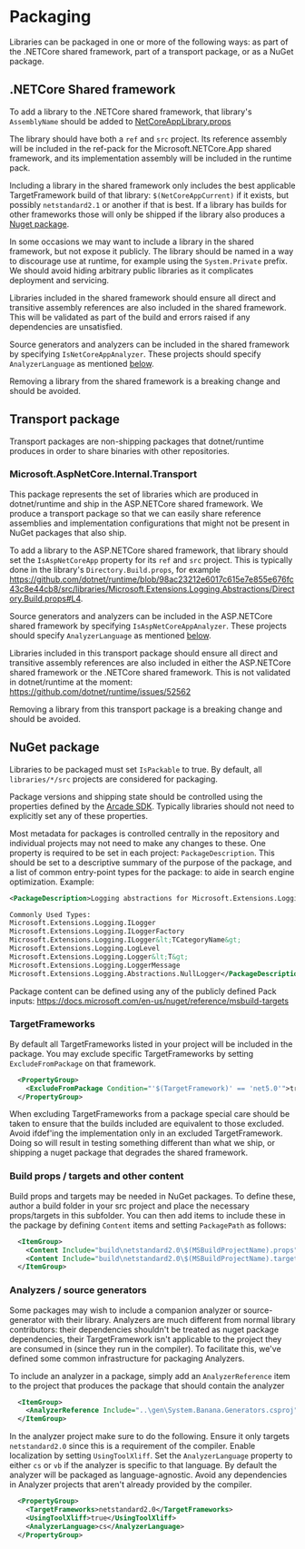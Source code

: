 # Packaging

Libraries can be packaged in one or more of the following ways: as part of the .NETCore shared framework, part of a transport package, or as a NuGet package.

## .NETCore Shared framework

To add a library to the .NETCore shared framework, that library's `AssemblyName` should be added to [NetCoreAppLibrary.props](../../src/libraries/NetCoreAppLibrary.props)

The library should have both a `ref` and `src` project. Its reference assembly will be included in the ref-pack for the Microsoft.NETCore.App shared framework, and its implementation assembly will be included in the runtime pack.

Including a library in the shared framework only includes the best applicable TargetFramework build of that library: `$(NetCoreAppCurrent)` if it exists, but possibly `netstandard2.1` or another if that is best. If a library has builds for other frameworks those will only be shipped if the library also produces a [Nuget package](#nuget-package).

In some occasions we may want to include a library in the shared framework, but not expose it publicly. The library should be named in a way to discourage use at runtime, for example using the `System.Private` prefix. We should avoid hiding arbitrary public libraries as it complicates deployment and servicing.

Libraries included in the shared framework should ensure all direct and transitive assembly references are also included in the shared framework. This will be validated as part of the build and errors raised if any dependencies are unsatisfied.

Source generators and analyzers can be included in the shared framework by specifying `IsNetCoreAppAnalyzer`.  These projects should specify `AnalyzerLanguage` as mentioned [below](#analyzers--source-generators).

Removing a library from the shared framework is a breaking change and should be avoided.

## Transport package

Transport packages are non-shipping packages that dotnet/runtime produces in order to share binaries with other repositories.

### Microsoft.AspNetCore.Internal.Transport

This package represents the set of libraries which are produced in dotnet/runtime and ship in the ASP.NETCore shared framework. We produce a transport package so that we can easily share reference assemblies and implementation configurations that might not be present in NuGet packages that also ship.

To add a library to the ASP.NETCore shared framework, that library should set the `IsAspNetCoreApp` property for its `ref` and `src` project. This is typically done in the library's `Directory.Build.props`, for example https://github.com/dotnet/runtime/blob/98ac23212e6017c615e7e855e676fc43c8e44cb8/src/libraries/Microsoft.Extensions.Logging.Abstractions/Directory.Build.props#L4.

Source generators and analyzers can be included in the ASP.NETCore shared framework by specifying `IsAspNetCoreAppAnalyzer`.  These projects should specify `AnalyzerLanguage` as mentioned [below](#analyzers--source-generators).

Libraries included in this transport package should ensure all direct and transitive assembly references are also included in either the ASP.NETCore shared framework or the .NETCore shared framework. This is not validated in dotnet/runtime at the moment: https://github.com/dotnet/runtime/issues/52562

Removing a library from this transport package is a breaking change and should be avoided.

## NuGet package

Libraries to be packaged must set `IsPackable` to true. By default, all `libraries/*/src` projects are considered for packaging.

Package versions and shipping state should be controlled using the properties defined by the [Arcade SDK](https://github.com/dotnet/arcade/blob/master/Documentation/ArcadeSdk.md#project-properties-defined-by-the-sdk). Typically libraries should not need to explicitly set any of these properties.

Most metadata for packages is controlled centrally in the repository and individual projects may not need to make any changes to these. One property is required to be set in each project: `PackageDescription`. This should be set to a descriptive summary of the purpose of the package, and a list of common entry-point types for the package: to aide in search engine optimization. Example:
```xml
<PackageDescription>Logging abstractions for Microsoft.Extensions.Logging.

Commonly Used Types:
Microsoft.Extensions.Logging.ILogger
Microsoft.Extensions.Logging.ILoggerFactory
Microsoft.Extensions.Logging.ILogger&lt;TCategoryName&gt;
Microsoft.Extensions.Logging.LogLevel
Microsoft.Extensions.Logging.Logger&lt;T&gt;
Microsoft.Extensions.Logging.LoggerMessage
Microsoft.Extensions.Logging.Abstractions.NullLogger</PackageDescription>
```

Package content can be defined using any of the publicly defined Pack inputs: https://docs.microsoft.com/en-us/nuget/reference/msbuild-targets

### TargetFrameworks

By default all TargetFrameworks listed in your project will be included in the package. You may exclude specific TargetFrameworks by setting `ExcludeFromPackage` on that framework.
```xml
  <PropertyGroup>
    <ExcludeFromPackage Condition="'$(TargetFramework)' == 'net5.0'">true</ExcludeFromPackage>
  </PropertyGroup>
```

When excluding TargetFrameworks from a package special care should be taken to ensure that the builds included are equivalent to those excluded. Avoid ifdef'ing the implementation only in an excluded TargetFramework. Doing so will result in testing something different than what we ship, or shipping a nuget package that degrades the shared framework.

### Build props / targets and other content

Build props and targets may be needed in NuGet packages. To define these, author a build folder in your src project and place the necessary props/targets in this subfolder. You can then add items to include these in the package by defining `Content` items and setting `PackagePath` as follows:
```xml
  <ItemGroup>
    <Content Include="build\netstandard2.0\$(MSBuildProjectName).props" PackagePath="%(Identity)" />
    <Content Include="build\netstandard2.0\$(MSBuildProjectName).targets" PackagePath="%(Identity)" />
  </ItemGroup>
```

### Analyzers / source generators

Some packages may wish to include a companion analyzer or source-generator with their library. Analyzers are much different from normal library contributors: their dependencies shouldn't be treated as nuget package dependencies, their TargetFramework isn't applicable to the project they are consumed in (since they run in the compiler). To facilitate this, we've defined some common infrastructure for packaging Analyzers.

To include an analyzer in a package, simply add an `AnalyzerReference` item to the project that produces the package that should contain the analyzer
```xml
  <ItemGroup> 
    <AnalyzerReference Include="..\gen\System.Banana.Generators.csproj" />
  </ItemGroup>
```

In the analyzer project make sure to do the following. Ensure it only targets `netstandard2.0` since this is a requirement of the compiler. Enable localization by setting `UsingToolXliff`. Set the `AnalyzerLanguage` property to either `cs` or `vb` if the analyzer is specific to that language. By default the analyzer will be packaged as language-agnostic. Avoid any dependencies in Analyzer projects that aren't already provided by the compiler.
```xml
  <PropertyGroup> 
    <TargetFrameworks>netstandard2.0</TargetFrameworks> 
    <UsingToolXliff>true</UsingToolXliff>
    <AnalyzerLanguage>cs</AnalyzerLanguage> 
  </PropertyGroup>
```
